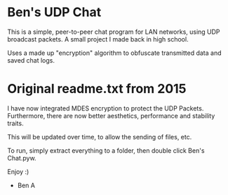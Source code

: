 # Ben's UDP Chat
This is a simple, peer-to-peer chat program for LAN networks, using
UDP broadcast packets. A small project I made back in high school.

Uses a made up "encryption" algorithm to obfuscate transmitted data and
saved chat logs.

# Original readme.txt from 2015

I have now integrated MDES encryption to protect the UDP Packets.
Furthermore, there are now better aesthetics, performance and stability traits.

This will be updated over time, to allow the sending of files, etc.

To run, simply extract everything to a folder, 
then double click Ben's Chat.pyw.

Enjoy :)

- Ben A
